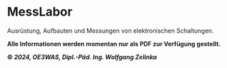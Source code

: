 # MessLabor
Ausrüstung, Aufbauten und Messungen von elektronischen Schaltungen.

**Alle Informationen werden momentan nur als PDF zur Verfügung gestellt.**


**©️ _2024, OE3WAS, Dipl.-Päd. Ing. Wolfgang Zelinka_**
